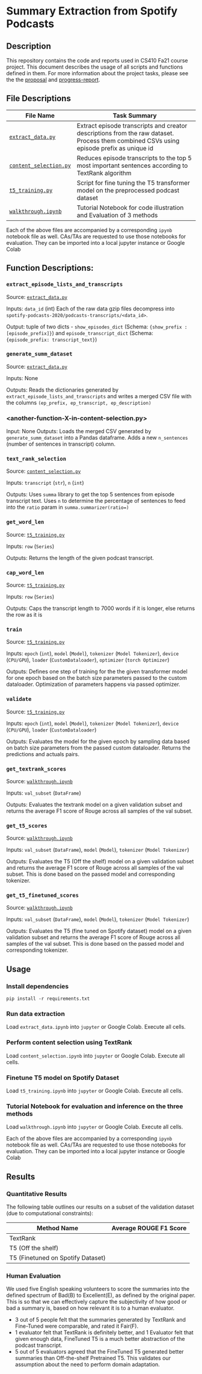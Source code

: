 # Summary Extraction from Spotify Podcasts

## Description
This repository contains the code and reports used in CS410 Fa21 course project. This document describes the usage of all scripts and functions defined in them. For more information about the project tasks, please see the the [proposal](CS_410_TIS_Project_proposal.pdf) and [progress-report](CS_410_TIS_Project_Progress_Report.pdf).

## File Descriptions
| File Name | Task Summary |
| ----------- | ----------- |
| [`extract_data.py`](extract_data.py) | Extract episode transcripts and creator descriptions from the raw dataset. Process them combined CSVs using episode prefix as unique id|
| [`content_selection.py`](content_selection.py) | Reduces episode transcripts to the top 5 most important sentences according to TextRank algorithm |
| [`t5_training.py`](t5_training.py) | Script for fine tuning the T5 transformer model on the preprocessed podcast dataset |
| [`walkthrough.ipynb`](walkthrough.ipynb) | Tutorial Notebook for code illustration and Evaluation of 3 methods |

Each of the above files are accompanied by a corresponding `ipynb` notebook file as well. CAs/TAs are requested to use those notebooks for evaluation. They can be imported into a local jupyter instance or Google Colab

## Function Descriptions:

### `extract_episode_lists_and_transcripts`
Source: [`extract_data.py`](extract_data.py)

Inputs: `data_id` (int) Each of the raw data gzip files decompress into `spotify-podcasts-2020/podcasts-transcripts/<data_id>`.

Output: tuple of two dicts - `show_episodes_dict` (Schema: `{show_prefix : [episode_prefix]}`) and `episode_transcript_dict` (Schema: `{episode_prefix: transcript_text}`)

### `generate_summ_dataset`
Source: [`extract_data.py`](extract_data.py)

Inputs: None

Outputs: Reads the dictionaries generated by `extract_episode_lists_and_transcripts` and writes a merged CSV file with the columns `(ep_prefix, ep_transcript, ep_description)`

### <another-function-X-in-content-selection.py>
Input: None
Outputs: Loads the merged CSV generated by `generate_summ_dataset` into a Pandas dataframe. Adds a new `n_sentences` (number of sentences in transcript) column.

### `text_rank_selection`
Source: [`content_selection.py`](content_selection.py)

Inputs: `transcript` (`str`), `n` (`int`)

Outputs:  Uses `summa` library to get the top 5 sentences from episode transcript text. Uses `n` to determine the percentage of sentences to feed into the `ratio` param in `summa.summarizer(ratio=)`

### `get_word_len`
Source: [`t5_training.py`](t5_training.py)

Inputs: `row` (`Series`)

Outputs:  Returns the length of the given podcast transcript.

### `cap_word_len`
Source: [`t5_training.py`](t5_training.py)

Inputs: `row` (`Series`)

Outputs:  Caps the transcript length to 7000 words if it is longer, else returns the row as it is

### `train`
Source: [`t5_training.py`](t5_training.py)

Inputs: `epoch` (`int`), `model` (`Model`), `tokenizer` (`Model Tokenizer`), `device` (`CPU/GPU`), `loader` (`CustomDataloader`), `optimizer` (`torch Optimizer`)

Outputs: Defines one step of training for the the given transformer model for one epoch based on the batch size parameters passed to the custom dataloader. Optimization of parameters happens via passed optimizer. 


### `validate`
Source: [`t5_training.py`](t5_training.py)

Inputs: `epoch` (`int`), `model` (`Model`), `tokenizer` (`Model Tokenizer`), `device` (`CPU/GPU`), `loader` (`CustomDataloader`)

Outputs: Evaluates the model for the given epoch by sampling data based on batch size parameters from the passed custom dataloader. Returns the predictions and actuals pairs.

### `get_textrank_scores`
Source: [`walkthrough.ipynb`](walkthrough.ipynb)

Inputs: `val_subset` (`DataFrame`)

Outputs: Evaluates the textrank model on a given validation subset and returns the average F1 score of Rouge across all samples of the val subset.

### `get_t5_scores`
Source: [`walkthrough.ipynb`](walkthrough.ipynb)

Inputs: `val_subset` (`DataFrame`), `model` (`Model`), `tokenizer` (`Model Tokenizer`)

Outputs: Evaluates the T5 (Off the shelf) model on a given validation subset and returns the average F1 score of Rouge across all samples of the val subset. This is done based on the passed model and corresponding tokenizer.

### `get_t5_finetuned_scores`
Source: [`walkthrough.ipynb`](walkthrough.ipynb)

Inputs: `val_subset` (`DataFrame`), `model` (`Model`), `tokenizer` (`Model Tokenizer`)

Outputs: Evaluates the T5 (fine tuned on Spotify dataset) model on a given validation subset and returns the average F1 score of Rouge across all samples of the val subset. This is done based on the passed model and corresponding tokenizer.


## Usage

### Install dependencies
`pip install -r requirements.txt`

### Run data extraction
Load `extract_data.ipynb` into `jupyter` or Google Colab. Execute all cells.

### Perform content selection using TextRank
Load `content_selection.ipynb` into `jupyter` or Google Colab. Execute all cells.

### Finetune T5 model on Spotify Dataset
Load `t5_training.ipynb` into `jupyter` or Google Colab. Execute all cells.

### Tutorial Notebook for evaluation and inference on the three methods
Load `walkthrough.ipynb` into `jupyter` or Google Colab. Execute all cells.


Each of the above files are accompanied by a corresponding `ipynb` notebook file as well. CAs/TAs are requested to use those notebooks for evaluation. They can be imported into a local jupyter instance or Google Colab

## Results 

### Quantitative Results

The following table outlines our results on a subset of the validation dataset (due to computational constraints):

| Method Name | Average ROUGE F1 Score |
| ----------- | ----------- |
| TextRank | |
| T5 (Off the shelf) |  |
| T5 (Finetuned on Spotify Dataset) |  |

### Human Evaluation 

We used five English speaking volunteers to score the summaries into the defined spectrum of Bad(B) to Excellent(E), as defined by the original paper. This is so that we can effectively capture the subjectivity of how good or bad a summary is, based on how relevant it is to a human evaluator.

* 3 out of 5 people felt that the summaries generated by TextRank and Fine-Tuned were comparable, and rated it Fair(F).
* 1 evaluator felt that TextRank is definitely better, and 1 Evaluator felt that given enough data, FineTuned T5 is a much better abstraction of the podcast transcript.
* 5 out of 5 evaluators agreed that the FineTuned T5 generated better summaries than Off-the-shelf Pretrained T5. This validates our assumption about the need to perform domain adaptation.







